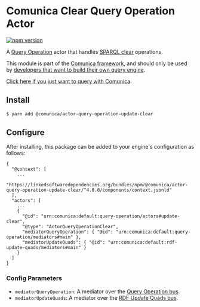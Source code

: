 # Comunica Clear Query Operation Actor

[![npm version](https://badge.fury.io/js/%40comunica%2Factor-query-operation-update-clear.svg)](https://www.npmjs.com/package/@comunica/actor-query-operation-update-clear)

A [Query Operation](https://github.com/comunica/comunica/tree/master/packages/bus-query-operation) actor that
handles [SPARQL clear](https://www.w3.org/TR/sparql11-update/#clear) operations.

This module is part of the [Comunica framework](https://github.com/comunica/comunica),
and should only be used by [developers that want to build their own query engine](https://comunica.dev/docs/modify/).

[Click here if you just want to query with Comunica](https://comunica.dev/docs/query/).

## Install

```bash
$ yarn add @comunica/actor-query-operation-update-clear
```

## Configure

After installing, this package can be added to your engine's configuration as follows:
```text
{
  "@context": [
    ...
    "https://linkedsoftwaredependencies.org/bundles/npm/@comunica/actor-query-operation-update-clear/^4.0.0/components/context.jsonld"
  ],
  "actors": [
    ...
    {
      "@id": "urn:comunica:default:query-operation/actors#update-clear",
      "@type": "ActorQueryOperationClear",
      "mediatorQueryOperation": { "@id": "urn:comunica:default:query-operation/mediators#main" },
      "mediatorUpdateQuads": { "@id": "urn:comunica:default:rdf-update-quads/mediators#main" }
    }
  ]
}
```

### Config Parameters

* `mediatorQueryOperation`: A mediator over the [Query Operation bus](https://github.com/comunica/comunica/tree/master/packages/bus-query-operation).
* `mediatorUpdateQuads`: A mediator over the [RDF Update Quads bus](https://github.com/comunica/comunica/tree/master/packages/bus-rdf-update-quads).
